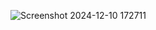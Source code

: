 ![Screenshot 2024-12-10 172711](https://github.com/user-attachments/assets/cded4374-ac1a-4bb3-9481-9502733031e5)
